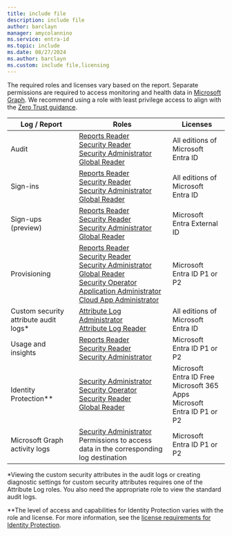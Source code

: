 ```yaml
---
title: include file
description: include file
author: barclayn
manager: amycolannino
ms.service: entra-id
ms.topic: include
ms.date: 08/27/2024
ms.author: barclayn
ms.custom: include file,licensing
---
```


The required roles and licenses vary based on the report. Separate permissions are required to access monitoring and health data in [Microsoft Graph](/graph/permissions-overview). We recommend using a role with least privilege access to align with the [Zero Trust guidance](/security/zero-trust/zero-trust-overview).

| Log / Report | Roles | Licenses |
|--|--|--|
| Audit | [Reports Reader](../identity/role-based-access-control/permissions-reference.md#reports-reader)<br>[Security Reader](../identity/role-based-access-control/permissions-reference.md#security-reader)<br>[Security Administrator](../identity/role-based-access-control/permissions-reference.md#security-administrator)<br>[Global Reader](../identity/role-based-access-control/permissions-reference.md#global-reader)<br>| All editions of Microsoft Entra ID |
| Sign-ins | [Reports Reader](../identity/role-based-access-control/permissions-reference.md#reports-reader)<br>[Security Reader](../identity/role-based-access-control/permissions-reference.md#security-reader)<br>[Security Administrator](../identity/role-based-access-control/permissions-reference.md#security-administrator)<br>[Global Reader](../identity/role-based-access-control/permissions-reference.md#global-reader)<br> | All editions of Microsoft Entra ID |
| Sign-ups (preview) | [Reports Reader](../identity/role-based-access-control/permissions-reference.md#reports-reader)<br>[Security Reader](../identity/role-based-access-control/permissions-reference.md#security-reader)<br>[Security Administrator](../identity/role-based-access-control/permissions-reference.md#security-administrator)<br>[Global Reader](../identity/role-based-access-control/permissions-reference.md#global-reader)<br> | Microsoft Entra External ID |
| Provisioning | [Reports Reader](../identity/role-based-access-control/permissions-reference.md#reports-reader)<br>[Security Reader](../identity/role-based-access-control/permissions-reference.md#security-reader)<br>[Security Administrator](../identity/role-based-access-control/permissions-reference.md#security-administrator)<br>[Global Reader](../identity/role-based-access-control/permissions-reference.md#global-reader)<br>[Security Operator](../identity/role-based-access-control/permissions-reference.md#security-operator)<br>[Application Administrator](../identity/role-based-access-control/permissions-reference.md#application-administrator)<br>[Cloud App Administrator](../identity/role-based-access-control/permissions-reference.md#cloud-application-administrator)<br> | Microsoft Entra ID P1 or P2 |
| Custom security attribute audit logs* | [Attribute Log Administrator](../identity/role-based-access-control/permissions-reference.md#attribute-log-administrator)<br>[Attribute Log Reader](../identity/role-based-access-control/permissions-reference.md#attribute-log-reader) | All editions of Microsoft Entra ID |
| Usage and insights | [Reports Reader](../identity/role-based-access-control/permissions-reference.md#reports-reader)<br>[Security Reader](../identity/role-based-access-control/permissions-reference.md#security-reader)<br>[Security Administrator](../identity/role-based-access-control/permissions-reference.md#security-administrator) | Microsoft Entra ID P1 or P2 |
| Identity Protection** | [Security Administrator](../identity/role-based-access-control/permissions-reference.md#security-administrator)<br>[Security Operator](../identity/role-based-access-control/permissions-reference.md#security-operator)<br>[Security Reader](../identity/role-based-access-control/permissions-reference.md#security-reader)<br>[Global Reader](../identity/role-based-access-control/permissions-reference.md#global-reader)<br> | Microsoft Entra ID Free<br>Microsoft 365 Apps<br>Microsoft Entra ID P1 or P2 |
| Microsoft Graph activity logs | [Security Administrator](../identity/role-based-access-control/permissions-reference.md#security-administrator)<br>Permissions to access data in the corresponding log destination | Microsoft Entra ID P1 or P2 |

*Viewing the custom security attributes in the audit logs or creating diagnostic settings for custom security attributes requires one of the Attribute Log roles. You also need the appropriate role to view the standard audit logs.

**The level of access and capabilities for Identity Protection varies with the role and license. For more information, see the [license requirements for Identity Protection](~/id-protection/overview-identity-protection.md#license-requirements).
